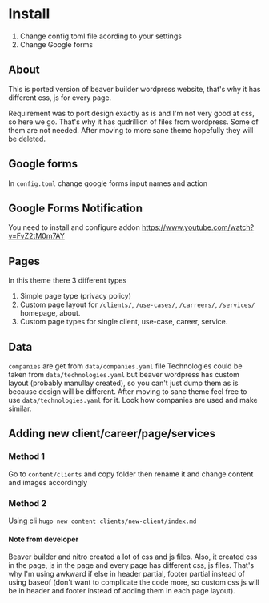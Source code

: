 # Install

1. Change config.toml file acording to your settings
2. Change Google forms

## About

This is ported version of beaver builder wordpress website, that's why it has different css, js for every page.

Requirement was to port design exactly as is and I'm not very good at css, so here we go. That's why it has qudrillion of files from wordpress. Some of them are not needed.
After moving to more sane theme hopefully they will be deleted.

## Google forms

In `config.toml` change google forms input names and action

## Google Forms Notification

You need to install and configure addon
<https://www.youtube.com/watch?v=FvZ2tM0m7AY>

## Pages

In this theme there 3 different types

1. Simple page type (privacy policy)
2. Custom page layout for `/clients/`, `/use-cases/`, `/carreers/`, `/services/` homepage, about.
3. Custom page types for single client, use-case, career, service.

## Data

`companies` are get from `data/companies.yaml` file
Technologies could be taken from `data/technologies.yaml` but beaver wordpress has custom layout (probably manullay created), so you can't just dump them as is because design will be different. After moving to sane theme feel free to use `data/technologies.yaml` for it. Look how companies are used and make similar.

## Adding new client/career/page/services

### Method 1

Go to `content/clients` and copy folder then rename it and change content and images accordingly

### Method 2

Using cli `hugo new content clients/new-client/index.md`

#### Note from developer

Beaver builder and nitro created a lot of css and js files. Also, it created css in the page, js in the page and every page has different css, js files. That's why I'm using awkward if else in header partial, footer partial instead of using baseof (don't want to complicate the code more, so custom css js will be in header and footer instead of adding them in each page layout).
